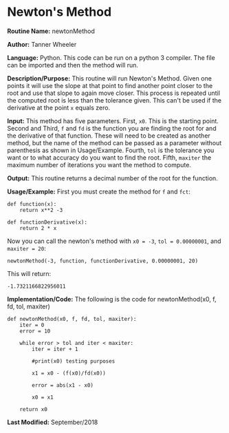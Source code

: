 # Newton's Method

**Routine Name:**           newtonMethod

**Author:** Tanner Wheeler

**Language:** Python. This code can be run on a python 3 compiler. The file can be imported and then the method will run.

**Description/Purpose:** This routine will run Newton's Method.  Given one points it will use the slope at that point to find another point closer to the root and use that slope to again move closer.  This process is repeated until the computed root is less than the tolerance given.  This can't be used if the derivative at the point `x` equals zero. 

**Input:** This method has five parameters.  First, `x0`.  This is the starting point.  Second and Third, `f` and `fd` is the function you are finding the root for and the derivative of that function.  These will need to be created as another method, but the name of the method can be passed as a parameter without parenthesis as shown in Usage/Example.  Fourth, `tol` is the tolerance you want or to what accuracy do you want to find the root. Fifth, `maxiter` the maximum number of iterations you want the method to compute.

**Output:** This routine returns a decimal number of the root for the function.

**Usage/Example:**
First you must create the method for `f` and `fct`:
```
def function(x):
    return x**2 -3
    
def functionDerivative(x):
    return 2 * x
```
Now you can call the newton's method with `x0 = -3`, `tol = 0.00000001`, and `maxiter = 20`:
```
newtonMethod(-3, function, functionDerivative, 0.00000001, 20)
```
This will return:
```
-1.7321166822956011
```

**Implementation/Code:** The following is the code for newtonMethod(x0, f, fd, tol, maxiter)
```
def newtonMethod(x0, f, fd, tol, maxiter):
    iter = 0
    error = 10
    
    while error > tol and iter < maxiter:
        iter = iter + 1
        
        #print(x0) testing purposes
        
        x1 = x0 - (f(x0)/fd(x0))
        
        error = abs(x1 - x0)
        
        x0 = x1
    
    return x0
```

**Last Modified:** September/2018
